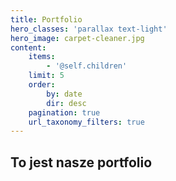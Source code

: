 ```yaml
---
title: Portfolio
hero_classes: 'parallax text-light'
hero_image: carpet-cleaner.jpg
content:
    items:
        - '@self.children'
    limit: 5
    order:
        by: date
        dir: desc
    pagination: true
    url_taxonomy_filters: true
---
```


## To jest nasze portfolio